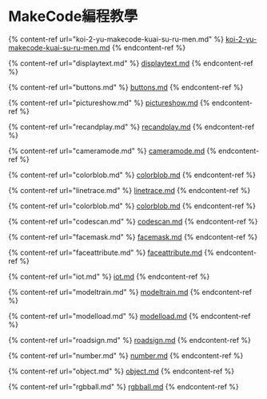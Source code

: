 # MakeCode編程教學

{% content-ref url="koi-2-yu-makecode-kuai-su-ru-men.md" %}
[koi-2-yu-makecode-kuai-su-ru-men.md](koi-2-yu-makecode-kuai-su-ru-men.md)
{% endcontent-ref %}

{% content-ref url="displaytext.md" %}
[displaytext.md](displaytext.md)
{% endcontent-ref %}

{% content-ref url="buttons.md" %}
[buttons.md](buttons.md)
{% endcontent-ref %}

{% content-ref url="pictureshow.md" %}
[pictureshow.md](pictureshow.md)
{% endcontent-ref %}

{% content-ref url="recandplay.md" %}
[recandplay.md](recandplay.md)
{% endcontent-ref %}

{% content-ref url="cameramode.md" %}
[cameramode.md](cameramode.md)
{% endcontent-ref %}

{% content-ref url="colorblob.md" %}
[colorblob.md](colorblob.md)
{% endcontent-ref %}

{% content-ref url="linetrace.md" %}
[linetrace.md](linetrace.md)
{% endcontent-ref %}

{% content-ref url="colorblob.md" %}
[colorblob.md](colorblob.md)
{% endcontent-ref %}

{% content-ref url="codescan.md" %}
[codescan.md](codescan.md)
{% endcontent-ref %}

{% content-ref url="facemask.md" %}
[facemask.md](facemask.md)
{% endcontent-ref %}

{% content-ref url="faceattribute.md" %}
[faceattribute.md](faceattribute.md)
{% endcontent-ref %}

{% content-ref url="iot.md" %}
[iot.md](iot.md)
{% endcontent-ref %}

{% content-ref url="modeltrain.md" %}
[modeltrain.md](modeltrain.md)
{% endcontent-ref %}

{% content-ref url="modelload.md" %}
[modelload.md](modelload.md)
{% endcontent-ref %}

{% content-ref url="roadsign.md" %}
[roadsign.md](roadsign.md)
{% endcontent-ref %}

{% content-ref url="number.md" %}
[number.md](number.md)
{% endcontent-ref %}

{% content-ref url="object.md" %}
[object.md](object.md)
{% endcontent-ref %}

{% content-ref url="rgbball.md" %}
[rgbball.md](rgbball.md)
{% endcontent-ref %}

